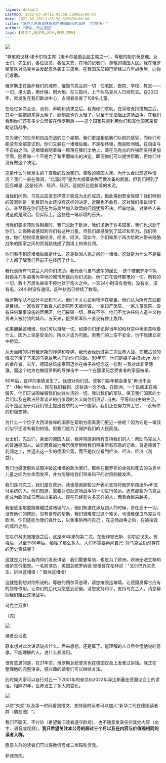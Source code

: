 ```yaml
---
layout: default
Lastmod: 2022-03-20T12:05:58.528862+00:00
date: 2022-03-20T12:05:58.528689+00:00
title: "乌克兰总统泽林斯基在德国国会的演讲 （完整版）"
author: "新华二代在德国"
tags: [乌克兰,俄罗斯,欧洲,尊敬,摧毁]
---
```


![](https://images.weserv.nl/?url=https%3A//mmbiz.qpic.cn/mmbiz_jpg/bsp0rV4ibVicI8LKBbpgglyeVWguMRHtVBpl0Qibo6e1AShG3XWl2HdzL6aA7HicvOBOwuZAN68cIibfnSOIRPt7gEQ/640)

"尊敬的戈林·埃卡尔特主席（埃卡尔是国会副主席之一），尊敬的朔尔茨总理。女士们，先生们，各位议员，各位来宾，在场的记者们。尊敬的德国人民。我在俄罗斯军队对乌克兰进发起意外袭击三周后，在我国东部顿巴斯经过八年战争后，向你们求助。

俄罗斯正在轰炸我们的城市，摧毁乌克兰的一切：住宅区、医院、学校、教堂—— 一切。用火箭，用炸弹，用大炮。在三周内，上千名乌克兰人已经死去。在2022年，就发生在我们欧洲中心，占领者杀害了108名儿童。

在经过多次会议、谈判、声明和请求之后，我向你们求助。在采取支持措施之后，其中一些措施来得太晚了，而制裁也许太轻了，以至于无法阻止这场战争。在我们看到你们还有多少公司留在俄罗斯后 ——这个国家只是利用你们和其他国家来资助这场战争。

在为我们的生命和自由而战的三个星期，我们更加相信我们以前的感受，而你们可能没有全部意识到。你们又躲在一堵墙后面。不是柏林墙，而是欧洲墙。在自由与不自由之间。这堵墙会随着每一颗落在我们土地上，落在乌克兰的炸弹而变得更加坚固。随着每一个不是为了和平而做出的决定。即便你们可以提供帮助，但你们并没有做这个决定。

这是什么时候发生的？尊敬的政治家们。尊敬的德国人民。为什么会出现这种情况？我们一直在强调，"北溪2号"是为大规模战争而做准备的武器，但我们得到了回应却是: 这是经济、经济、经济。这就好比是新墙的水泥。

当我们问你，乌克兰应该怎样做才能成为北约成员，借此得到安全保障？我们听到的答案则是：到目前为止还没有这样的决定，近期也不会有。这对我们来说很伤心。甚至现在你们还在为乌克兰加入欧盟的问题犹豫不决。坦率地说，对某些人来说这就是政治。但实际上，这些是一堵新墙的石头。

当我们要求预防性制裁时，我们求助于欧洲，我们求助于许多国家，我们也求助于你们。让侵略者感知到你们有这种力量。但我们却感受到了延迟和阻力。我们明白，你们想继续发展经济，经济，经济。现如今，你们和那个再次给欧洲带来残酷战争的国家之间的贸易路线成了围墙上的铁丝网。

你们看不到这堵墙后面是什么。这是欧洲人民之间的一堵墙。这就是为什么不是每个人都了解我们目前正在经历了什么。

我代表所有乌克兰人向你们求助。我代表马里乌波尔的居民 --这个被俄罗斯军队封锁并几乎被夷为平地的城市居民向你们求助。他们正在毁坏那里的一切。所有的一切。数十万居名昼夜不停地处于炮火之中。一天24小时没有食物，没有水，没有电。24小时没有通讯。这种状态已持续了数周。

俄罗斯军队不区分平民和军人。他们不关心民用物体在哪里，他们认为所有东西都是目标。一家收容了数百人的剧院昨天被炸毁，一家妇产医院、一家儿童医院、没有任何军事设施的居民区。他们摧毁一切，昼夜不停。他们不允许任何人道主义物资进入被封锁的城市。五天来，俄罗斯军队一直没有停止轰炸。 

如果翻越这堵墙，你们可以目睹一切。如果你们还记得当年的柏林空中桥梁意味着什么。因为上空是安全的，所以才成为可能。但我们的上空不安全，也不能建立空中桥梁。

从天而降的只有俄罗斯的炸弹和导弹。我代表经历过第二次世界大战，在被占领的情况下活了下来的乌克兰老人们向你们求助。80年前，他们是娘子谷(Babyn Jar)的幸存者。去年，德国总统施泰因迈尔在娘子谷纪念这一悲剧 --我对此非常感激。而这个地方也被俄罗斯的导弹击中 --一个在那里纪念受害者的家庭被杀。

80年后，这样的事情发生了。我想对你们说。政客们每年都会重复"再也不会了"（Nie Weider）。现在我们看到，这些话一文不值。在欧洲，一个民族正在被毁灭。他们正试图摧毁我们向往生活的一切。我以我们的军队、保卫我们国家的士兵们以及在欧洲经常谈论的价值观的名义向你们讲话: 自由、平等和自由的生活，而不是屈服于对我们领土提出要求的另一个国家。我们正在努力捍卫它，--没有你的积极支持。

为什么一个位于大西洋彼岸的国家在帮助方面离我们更近一些呢？因为它是一堵我们似乎还没有看到的墙。但我们是为了保护我们的人民而战。

女士们，先生们，亲爱的德国人民，我非常感谢所有支持我们的人：帮助乌克兰人的普通德国人。诚实而真诚地展示俄罗斯给我们带来所有邪恶的记者。将道德置于利润之上，并迈出这一步的德国公司，而不是仅仅看到经济、经济、经济（利益）。

我们也感激那些试图冲破这堵墙的政治家们，那些在俄罗斯的金钱和死去的乌克兰儿童之间为生命而发声，并为能够给我们带来和平的对俄制裁发声。

我们是乌克兰，我们是在欧洲。我也感谢那些公开表示支持将俄罗斯踢出Swift支付系统的人。他们知道，需要对资助这场战争的一切进行禁运。还有那些为乌克兰能成为欧盟成员而站出来的人。现在已经有许多这样的人，而且会越来越多。

我很感谢那些能够越过这堵墙的人，他们知道在涉及到人的时候，责任高于一切。没有他们的帮助，没有世界的帮助，我们很难度过这个难关，也很难保卫乌克兰与欧洲。你们还能为我们做什么，以免事后再问自己 ，在这场战争之后，在被摧毁的城市之后。

在哈尔科夫被摧毁之后，这是80年来的第二次。在轰炸顿巴斯、切尔尼戈夫、苏梅后，以至于80年后，牺牲了那么多人，人们不需要再问自己: 对乌克兰仍然存在的历史责任呢？

这就是为什么我向你们发表讲话：我们需要帮助，也是为了欧洲。欧洲无法生存和维护其价值观。一名前演员，美国总统罗纳德·里根曾在柏林说："戈尔巴乔夫先生，拆掉这堵墙！" 毁掉这堵墙!

这就是我想对你所说的。尊敬的朔尔茨总理，请您摧毁这堵墙。让德国发挥它应有的领导作用。让你们的后代为您感到骄傲。请您支持和平，支持乌克兰人。请您帮助我们阻止这场战争。

乌克兰万岁!

（完）

  

![](https://images.weserv.nl/?url=https%3A//mmbiz.qpic.cn/mmbiz_gif/FIBZec7ucChhZqvOVoz3euT3icYwAAGMra7fZG5BvYhnkYvMRfWxe6iaR6ko4GEialibpUFjMbFhPAd7yKh2nndpWQ/640%3Fwx_fmt%3Dgif)

  

编者没话说

  

原本想对此次讲话说点什么。后来想想，还是算了。能理解的人自然会懂他说的意思。不能理解的人，说什么都没用。  

很有意思的是，在21年前，俄罗斯总统普京也在德国议会上发表过讲话。我正在整理他的完整演讲。感兴趣的读者们可以继续关注。

到时候大家可以自行对比一下2001年的普京和2022年泽连斯基在德国议会上的讲话。相隔21年，世界发生了多大的变化。

![](https://images.weserv.nl/?url=https%3A//mmbiz.qpic.cn/mmbiz_png/7QRTvkK2qC5ricrpxA0Tln6U4mt6c9GodxWHZN4nuibxI0plgcCcPpKcqnrAR9q9KeHSa7L2e6rB0oGEvhU7yweA/640%3Fwx_fmt%3Dpng)

以防"失恋"以及第一时间看到推文，支持我的读者可以加入"新华二代在德国读者群（朋友圈）"。

我们不聊天，不讨论（希望新旧读者遵守群规），也不随意发表任何其他内容（文字、语音或视频）。**我只希望关注本公号的超过三个月以及在内容与价值观相同的读者入群。**

愿意入群的读者们可以将微信号或二维码私信我。

非诚勿扰。

